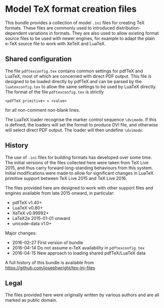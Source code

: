 # Model TeX format creation files

This bundle provides a collection of model `.ini` files for
creating TeX formats. These files are commonly used to introduced
distribution-dependent variations in formats. They are also used
to allow existing format source files to be used with newer
engines, for example to adapt the plain e-TeX source file to
work with XeTeX and LuaTeX.

## Shared configuration

The file `pdftexconfig.tex` contains common settings for pdfTeX
and LuaTeX, most of which are concerned with direct PDF output.
This file is designed to be loaded directly by pdfTeX and can
be parsed by the `luatexconfig.tex` to allow the same settings
to be used by LuaTeX directly. The format of the file
`pdftexconfig.tex` is strictly

    <pdfTeX primitive> = <value>

for all non-comment non-blank lines. 

The LuaTeX loader recognise the marker control sequence `\dvimode`.
If this is defined, the loaders will set the format to produce
DVI file, and otherwise will select direct PDF output. The loader
will then undefine `\dvimode`.

## History

The use of `.ini` files for building formats has developed over
some time. The initial versions of the files collected here were
taken from TeX Live 2015, and thus carry forward long-standing
behaviours from this system. Initial modifications were made
to allow for significant changes in LuaTeX primitive support
between TeX Live 2015 and TeX Live 2016.

The files provided here are designed to work with other support
files and engines available from late 2015 onward, in particular:
- pdfTeX v1.40+
- LuaTeX v0.80+
- XeTeX  v0.99992+
- LaTeX2e 2015-01-01 onward
- unicode-data v1.0+

Major changes:
- 2016-02-27 First version of bundle
- 2016-04-14 Do not assume e-TeX availability in `pdftexconfig.tex`
- 2016-04-15 New approach to loading shared pdfTeX/LuaTeX data

A full history of this bundle is available from
https://github.com/josephwright/tex-ini-files

## Legal

The files provided here were originally written by various
authors and are all marked as public domain.
